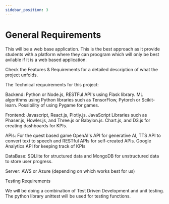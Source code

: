 ```yaml
---
sidebar_position: 3
---
```


# General Requirements

This will be a web base application. This is the best approach as it provide students with a platform where they can proogram which will only be best avilable if it is a web based application. 

Check the Features & Requirements for a detailed description of what the project unfolds.

The Technical requuirements for this project:

Backend: Python or Node.js, RESTFul API's using Flask library. ML algorithms using Python libraries such as TensorFlow, Pytorch or Scikit-learn. Possibility of using Pygame for games.

Frontend: Javascript, React.js, Plotly.js. JavaScript Libraries such as Phaser.js, Howler.js, and Three.js or Babylon.js. Chart.js, and D3.js for creating dashboards for KPIs.

APIs: For the quest based game OpenAI's API for generative AI, TTS API to convert text to speech and RESTful APIs for self-created APIs. Google Analytics API for keeping track of KPIs

DataBase: SQLlite for structured data and MongoDB for unstructured data to store user progress.

Server: AWS or Azure (depending on which works best for us)


Testing Requirements

We will be doing a combination of Test Driven Development and unit testing. 
The python library unittest will be used for testing functions. 

